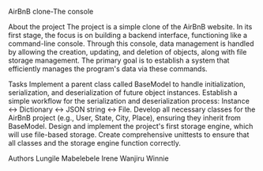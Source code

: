 AirBnB clone-The console

About the project
The project is a simple clone of the AirBnB website. In its first stage, the focus is on building a backend interface, functioning like a command-line console. Through this console, data management is handled by allowing the creation, updating, and deletion of objects, along with file storage management. The primary goal is to establish a system that efficiently manages the program's data via these commands.

Tasks
Implement a parent class called BaseModel to handle initialization, serialization, and deserialization of future object instances.
Establish a simple workflow for the serialization and deserialization process: Instance <-> Dictionary <-> JSON string <-> File.
Develop all necessary classes for the AirBnB project (e.g., User, State, City, Place), ensuring they inherit from BaseModel.
Design and implement the project's first storage engine, which will use file-based storage.
Create comprehensive unittests to ensure that all classes and the storage engine function correctly.

Authors 
Lungile Mabelebele 
Irene Wanjiru Winnie

